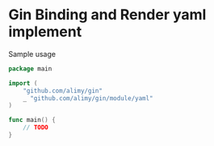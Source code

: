 # Gin Binding and Render yaml implement

Sample usage
```go
package main

import (
	"github.com/alimy/gin"
	_ "github.com/alimy/gin/module/yaml"
)

func main() {
	// TODO
}
```
